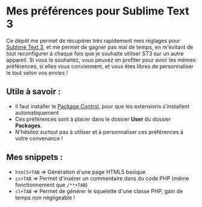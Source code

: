 Mes préférences pour Sublime Text 3
================

Ce dépôt me permet de récupérer très rapidement mes réglages pour [Sublime Text 3](http://www.sublimetext.com/3), et me permet de gagner pas mal de temps, en m'évitant de tout reconfigurer à chaque fois que je souhaite utiliser ST3 sur un autre appareil. Si vous le souhaitez, vous peuvez en profiter pour avoir les mêmes préférences, si elles vous conviennent, et vous êtes libres de personnaliser le tout selon vos envies !

 ## Utile à savoir :
 * Il faut installer le [Package Control](https://packagecontrol.io/installation), pour que les extensions s'installent automatiquement
 * Ces préférences sont à placer dans le dossier **User** du dossier **Packages**.
 * N'hésitez surtout pas à utiliser et à personnaliser ces préférences à votre convenance !

 ## Mes snippets :
 * `html5+TAB` => Génération d'une page HTML5 basique
 * `cc+TAB` => Permet d'insérer un commentaire dans du code PHP (même fonctionnement que `/**+TAB`)
 * `cl+TAB` => Permet de générer le squelette d'une classe PHP, gain de temps non négligeable !